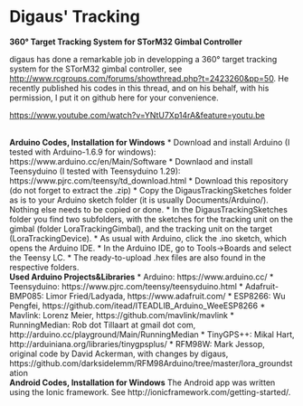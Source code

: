 Digaus' Tracking
================

<strong>360° Target Tracking System for STorM32 Gimbal Controller</strong>
<br>

digaus has done a remarkable job in developping a 360° target tracking system for the STorM32 gimbal controller, see http://www.rcgroups.com/forums/showthread.php?t=2423260&pp=50. He recently published his codes in this thread, and on his behalf, with his permission, I put it on github here for your convenience.

https://www.youtube.com/watch?v=YNtU7Xp14rA&feature=youtu.be

<br>
<strong>Arduino Codes, Installation for Windows</strong>
* Download and install Arduino (I tested with Arduino-1.6.9 for windows): https://www.arduino.cc/en/Main/Software
* Downlaod and install Teensyduino (I tested with Teensyduino 1.29): https://www.pjrc.com/teensy/td_download.html
* Download this repository (do not forget to extract the .zip)
* Copy the DigausTrackingSketches folder as is to your Arduino sketch folder (it is usually Documents/Arduino/). Nothing else needs to be copied or done.
* In the DigausTrackingSketches folder you find two subfolders, with the sketches for the tracking unit on the gimbal (folder LoraTrackingGimbal), and the tracking unit on the target (LoraTrackingDevice).
* As usual with Arduino, click the .ino sketch, which opens the Arduino IDE.
* In the Arduino IDE, go to Tools->Boards and select the Teensy LC.
* The ready-to-upload .hex files are also found in the respective folders.

<br>
<strong>Used Arduino Projects&Libraries</strong>
* Arduino: https://www.arduino.cc/
* Teensyduino: https://www.pjrc.com/teensy/teensyduino.html
* Adafruit-BMP085: Limor Fried/Ladyada, https://www.adafruit.com/
* ESP8266: Wu Pengfei, https://github.com/itead/ITEADLIB_Arduino_WeeESP8266
* Mavlink: Lorenz Meier, https://github.com/mavlink/mavlink
* RunningMedian: Rob dot Tillaart at gmail dot com, http://arduino.cc/playground/Main/RunningMedian
* TinyGPS++: Mikal Hart, http://arduiniana.org/libraries/tinygpsplus/
* RFM98W: Mark Jessop, original code by David Ackerman, with changes by digaus, https://github.com/darksidelemm/RFM98Arduino/tree/master/lora_groundstation

<br>
<strong>Android Codes, Installation for Windows</strong>
The Android app was written using the Ionic framework. See http://ionicframework.com/getting-started/.
